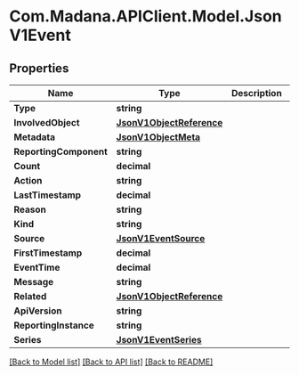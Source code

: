 
# Com.Madana.APIClient.Model.JsonV1Event

## Properties

Name | Type | Description | Notes
------------ | ------------- | ------------- | -------------
**Type** | **string** |  | [optional] 
**InvolvedObject** | [**JsonV1ObjectReference**](JsonV1ObjectReference.md) |  | [optional] 
**Metadata** | [**JsonV1ObjectMeta**](JsonV1ObjectMeta.md) |  | [optional] 
**ReportingComponent** | **string** |  | [optional] 
**Count** | **decimal** |  | [optional] 
**Action** | **string** |  | [optional] 
**LastTimestamp** | **decimal** |  | [optional] 
**Reason** | **string** |  | [optional] 
**Kind** | **string** |  | [optional] 
**Source** | [**JsonV1EventSource**](JsonV1EventSource.md) |  | [optional] 
**FirstTimestamp** | **decimal** |  | [optional] 
**EventTime** | **decimal** |  | [optional] 
**Message** | **string** |  | [optional] 
**Related** | [**JsonV1ObjectReference**](JsonV1ObjectReference.md) |  | [optional] 
**ApiVersion** | **string** |  | [optional] 
**ReportingInstance** | **string** |  | [optional] 
**Series** | [**JsonV1EventSeries**](JsonV1EventSeries.md) |  | [optional] 

[[Back to Model list]](../README.md#documentation-for-models)
[[Back to API list]](../README.md#documentation-for-api-endpoints)
[[Back to README]](../README.md)

